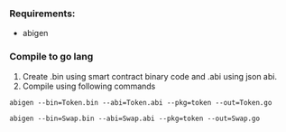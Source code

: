  ### Requirements:
 - abigen
 
 ### Compile to go lang
 
 1. Create .bin using smart contract binary code and .abi using json abi.
 2. Compile using following commands 
 
 `abigen --bin=Token.bin --abi=Token.abi --pkg=token --out=Token.go`

 `abigen --bin=Swap.bin --abi=Swap.abi --pkg=token --out=Swap.go`
